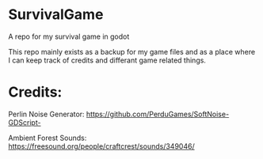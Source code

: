 # SurvivalGame
A repo for my survival game in godot

This repo mainly exists as a backup for my game files and as a place where I can keep track of credits and differant game related things.

# Credits:
Perlin Noise Generator: https://github.com/PerduGames/SoftNoise-GDScript-

Ambient Forest Sounds: https://freesound.org/people/craftcrest/sounds/349046/
